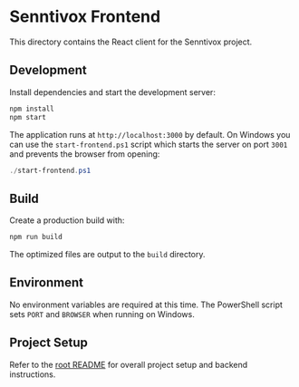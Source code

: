 # Senntivox Frontend

This directory contains the React client for the Senntivox project.

## Development

Install dependencies and start the development server:

```bash
npm install
npm start
```

The application runs at `http://localhost:3000` by default. On Windows you can
use the `start-frontend.ps1` script which starts the server on port `3001` and
prevents the browser from opening:

```powershell
./start-frontend.ps1
```

## Build

Create a production build with:

```bash
npm run build
```

The optimized files are output to the `build` directory.

## Environment

No environment variables are required at this time. The PowerShell script sets
`PORT` and `BROWSER` when running on Windows.

## Project Setup

Refer to the [root README](../README.md) for overall project setup and backend
instructions.
